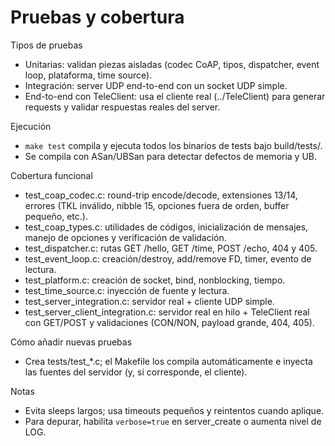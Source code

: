 # Pruebas y cobertura

Tipos de pruebas
- Unitarias: validan piezas aisladas (codec CoAP, tipos, dispatcher, event loop,
  plataforma, time source).
- Integración: server UDP end-to-end con un socket UDP simple.
- End-to-end con TeleClient: usa el cliente real (../TeleClient) para generar
  requests y validar respuestas reales del server.

Ejecución
- `make test` compila y ejecuta todos los binarios de tests bajo build/tests/.
- Se compila con ASan/UBSan para detectar defectos de memoria y UB.

Cobertura funcional
- test_coap_codec.c: round-trip encode/decode, extensiones 13/14, errores
  (TKL inválido, nibble 15, opciones fuera de orden, buffer pequeño, etc.).
- test_coap_types.c: utilidades de códigos, inicialización de mensajes, manejo de
  opciones y verificación de validación.
- test_dispatcher.c: rutas GET /hello, GET /time, POST /echo, 404 y 405.
- test_event_loop.c: creación/destroy, add/remove FD, timer, evento de lectura.
- test_platform.c: creación de socket, bind, nonblocking, tiempo.
- test_time_source.c: inyección de fuente y lectura.
- test_server_integration.c: servidor real + cliente UDP simple.
- test_server_client_integration.c: servidor real en hilo + TeleClient real con
  GET/POST y validaciones (CON/NON, payload grande, 404, 405).

Cómo añadir nuevas pruebas
- Crea tests/test_*.c; el Makefile los compila automáticamente e inyecta las
  fuentes del servidor (y, si corresponde, el cliente).

Notas
- Evita sleeps largos; usa timeouts pequeños y reintentos cuando aplique.
- Para depurar, habilita `verbose=true` en server_create o aumenta nivel de LOG.
